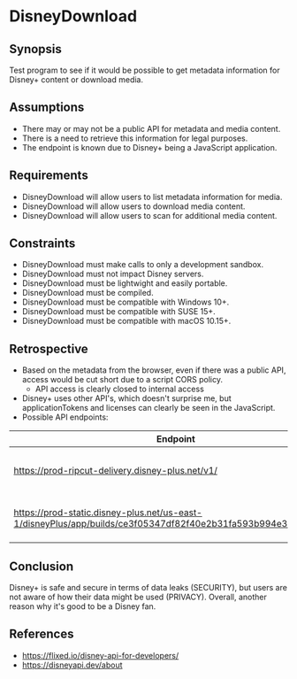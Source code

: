 # DisneyDownload

## Synopsis
Test program to see if it would be possible to get metadata information for Disney+ content or download media.

## Assumptions
* There may or may not be a public API for metadata and media content.
* There is a need to retrieve this information for legal purposes.
* The endpoint is known due to Disney+ being a JavaScript application.

## Requirements
* DisneyDownload will allow users to list metadata information for media.
* DisneyDownload will allow users to download media content.
* DisneyDownload will allow users to scan for additional media content.

## Constraints
* DisneyDownload must make calls to only a development sandbox.
* DisneyDownload must not impact Disney servers.
* DisneyDownload must be lightwight and easily portable.
* DisneyDownload must be compiled.
* DisneyDownload must be compatible with Windows 10+.
* DisneyDownload must be compatible with SUSE 15+.
* DisneyDownload must be compatible with macOS 10.15+.

## Retrospective
* Based on the metadata from the browser, even if there was a public API, access would be cut short due to a script CORS policy.
    * API access is clearly closed to internal access
* Disney+ uses other API's, which doesn't surprise me, but applicationTokens and licenses can clearly be seen in the JavaScript.
* Possible API endpoints:

|Endpoint|Description|
|--|--|
|https://prod-ripcut-delivery.disney-plus.net/v1/|Static content used for images.|
|https://prod-static.disney-plus.net/us-east-1/disneyPlus/app/builds/ce3f05347df82f40e2b31fa593b994e3359143c9d|Deployed build to EC2 instance.|

## Conclusion
Disney+ is safe and secure in terms of data leaks (SECURITY), but users are not aware of how their data might be used (PRIVACY).  Overall, another reason why it's good to be a Disney fan.

## References
* https://flixed.io/disney-api-for-developers/
* https://disneyapi.dev/about

